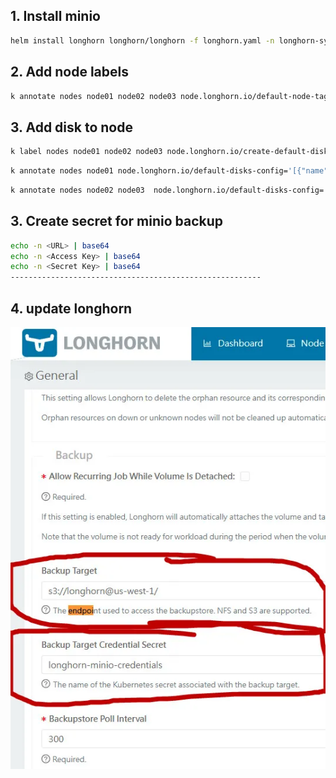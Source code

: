 ## 1. Install minio
```bash
helm install longhorn longhorn/longhorn -f longhorn.yaml -n longhorn-system --create-namespace
```

## 2. Add node labels
```bash
k annotate nodes node01 node02 node03 node.longhorn.io/default-node-tags='["data","db"]'
```

## 3. Add disk to node
```bash
k label nodes node01 node02 node03 node.longhorn.io/create-default-disk='config'
```
```bash
k annotate nodes node01 node.longhorn.io/default-disks-config='[{"name":"data","path":"/mnt/data","allowScheduling":true,"tags":["hdd"]}]'
```
```bash
k annotate nodes node02 node03  node.longhorn.io/default-disks-config='[{"name":"data","path":"/mnt/data","allowScheduling":true,"tags":["hdd"]},{"name":"db","path":"/mnt/db","allowScheduling":true,"tags":["ssd"]}]'
```

## 3. Create secret for minio backup

```bash
echo -n <URL> | base64
echo -n <Access Key> | base64
echo -n <Secret Key> | base64
--------------------------------------------------------
```

## 4. update longhorn

![alt text](image.png)